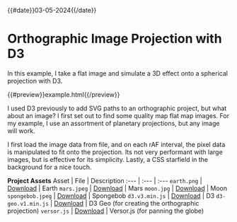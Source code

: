{{#date}}03-05-2024{{/date}}
# Orthographic Image Projection with D3
In this example, I take a flat image and simulate a 3D effect onto a spherical projection with D3.

{{#preview}}example.html{{/preview}}

I used D3 previously to add SVG paths to an orthographic project, but what about an image? I first set out to find some quality map flat map images. For my example, I use an assortment of planetary projections, but any image will work. 

I first load the image data from file, and on each rAF interval, the pixel data is manipulated to fit onto the projection. Its not very performant with large images, but is effective for its simplicity. Lastly, a CSS starfield in the background for a nice touch.

**Project Assets**
Asset | File | Description
:--- | :--- | :---
`earth.png` | [Download]({{page_url}}/earth.png) | Earth
`mars.jpeg` | [Download]({{page_url}}/mars.jpeg) | Mars
`moon.jpg` | [Download]({{page_url}}/moon.jpg) | Moon
`spongebob.jpeg` | [Download]({{page_url}}/spongebob.jpeg) | Spongebob
`d3.v3.min.js` | [Download]({{page_url}}/d3.v3.min.js) | D3
`d3-geo.v1.min.js` | [Download]({{page_url}}/d3-geo.v1.min.js) | D3 Geo (for creating the orthographic projection)
`versor.js` | [Download]({{page_url}}/versor.js) | Versor.js (for panning the globe)